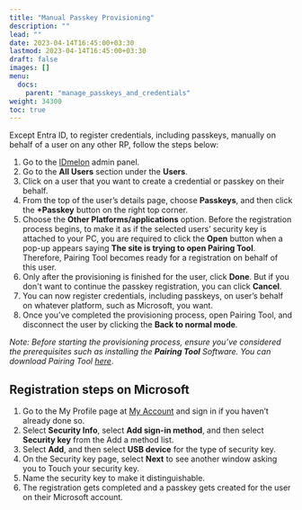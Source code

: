 ```yaml
---
title: "Manual Passkey Provisioning"
description: ""
lead: ""
date: 2023-04-14T16:45:00+03:30
lastmod: 2023-04-14T16:45:00+03:30
draft: false
images: []
menu:
  docs:
    parent: "manage_passkeys_and_credentials"
weight: 34300
toc: true
---
```


Except Entra ID, to register credentials, including passkeys, manually on behalf of a user on any other RP, follow the steps below:

1. Go to the [IDmelon](https://panel.idmelon.com/) admin panel.
2. Go to the **All Users** section under the **Users**.
3. Click on a user that you want to create a credential or passkey on their behalf.
4. From the top of the user’s details page, choose **Passkeys**, and then click the **+Passkey** button on the right top corner.
5. Choose the **Other Platforms/applications** option. Before the registration process begins, to make it as if the selected users’ security key is attached to your PC, you are required to click the **Open** button when a pop-up appears saying **The site is trying to open Pairing Tool**. Therefore, Pairing Tool becomes ready for a registration on behalf of this user.
6. Only after the provisioning is finished for the user, click **Done**. But if you don't want to continue the passkey registration, you can click **Cancel**.
7. You can now register credentials, including passkeys, on user’s behalf on whatever platform, such as Microsoft, you want.
8. Once you’ve completed the provisioning process, open Pairing Tool, and disconnect the user by clicking the **Back to normal mode**.

*Note: Before starting the provisioning process, ensure you’ve considered the prerequisites such as installing the **Pairing Tool** Software. You can download Pairing Tool [here](https://idmelon.com/docs/downloads)*.

## Registration steps on Microsoft

1. Go to the My Profile page at [My Account](https://myaccount.microsoft.com) and sign in if you haven’t already done so.
2. Select **Security Info**, select **Add sign-in method**, and then select **Security key** from the Add a method list.
3. Select **Add**, and then select **USB device** for the type of security key.
4. On the Security key page, select **Next** to see another window asking you to Touch your security key.
5. Name the security key to make it distinguishable.
6. The registration gets completed and a passkey gets created for the user on their Microsoft account.
